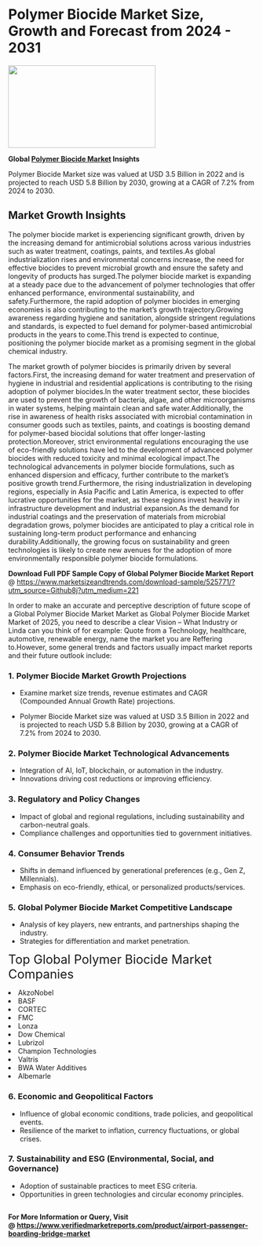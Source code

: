 <H1>Polymer Biocide Market Size, Growth and Forecast from 2024 - 2031</H1><img class="aligncenter size-medium wp-image-584254" src="https://thirdeyenews.in/wp-content/uploads/2024/09/Global-Market-Research-300x168.jpeg" alt="" width="300" height="168" /><p><strong>Global&nbsp;<a href="https://www.marketsizeandtrends.com/download-sample/525771/?utm_source=Github8j?utm_medium=221">Polymer Biocide Market</a> Insights</strong></p><p>Polymer Biocide Market size was valued at USD 3.5 Billion in 2022 and is projected to reach USD 5.8 Billion by 2030, growing at a CAGR of 7.2% from 2024 to 2030.</p><p><h2>Market Growth Insights</h2> <p>The polymer biocide market is experiencing significant growth, driven by the increasing demand for antimicrobial solutions across various industries such as water treatment, coatings, paints, and textiles.As global industrialization rises and environmental concerns increase, the need for effective biocides to prevent microbial growth and ensure the safety and longevity of products has surged.The polymer biocide market is expanding at a steady pace due to the advancement of polymer technologies that offer enhanced performance, environmental sustainability, and safety.Furthermore, the rapid adoption of polymer biocides in emerging economies is also contributing to the market’s growth trajectory.Growing awareness regarding hygiene and sanitation, alongside stringent regulations and standards, is expected to fuel demand for polymer-based antimicrobial products in the years to come.This trend is expected to continue, positioning the polymer biocide market as a promising segment in the global chemical industry.</p> <p>The market growth of polymer biocides is primarily driven by several factors.First, the increasing demand for water treatment and preservation of hygiene in industrial and residential applications is contributing to the rising adoption of polymer biocides.In the water treatment sector, these biocides are used to prevent the growth of bacteria, algae, and other microorganisms in water systems, helping maintain clean and safe water.Additionally, the rise in awareness of health risks associated with microbial contamination in consumer goods such as textiles, paints, and coatings is boosting demand for polymer-based biocidal solutions that offer longer-lasting protection.Moreover, strict environmental regulations encouraging the use of eco-friendly solutions have led to the development of advanced polymer biocides with reduced toxicity and minimal ecological impact.The technological advancements in polymer biocide formulations, such as enhanced dispersion and efficacy, further contribute to the market’s positive growth trend.Furthermore, the rising industrialization in developing regions, especially in Asia Pacific and Latin America, is expected to offer lucrative opportunities for the market, as these regions invest heavily in infrastructure development and industrial expansion.As the demand for industrial coatings and the preservation of materials from microbial degradation grows, polymer biocides are anticipated to play a critical role in sustaining long-term product performance and enhancing durability.Additionally, the growing focus on sustainability and green technologies is likely to create new avenues for the adoption of more environmentally responsible polymer biocide formulations.</p> <p><span class=""><strong>Download Full PDF Sample Copy of Global Polymer Biocide Market Report</strong> @ <a href="https://www.marketsizeandtrends.com/download-sample/525771/?utm_source=Github8j?utm_medium=221" target="_blank">https://www.marketsizeandtrends.com/download-sample/525771/?utm_source=Github8j?utm_medium=221</a></span></p><p>In order to make an accurate and perceptive description of future scope of a Global&nbsp;Polymer Biocide Market Market as Global&nbsp;Polymer Biocide Market Market of 2025, you need to describe a clear Vision &ndash; What Industry or Linda can you think of for example: Quote from a Technology, healthcare, automotive, renewable energy, name the market you are Reffering to.However, some general trends and factors usually impact market reports and their future outlook include:</p><h3>1.&nbsp;<strong>Polymer Biocide Market Growth Projections</strong></h3><ul><li>Examine market size trends, revenue estimates and CAGR (Compounded Annual Growth Rate) projections.</li><li><p>Polymer Biocide Market size was valued at USD 3.5 Billion in 2022 and is projected to reach USD 5.8 Billion by 2030, growing at a CAGR of 7.2% from 2024 to 2030.</p></li></ul><h3>2.&nbsp;<strong>Polymer Biocide Market Technological Advancements</strong></h3><ul><li>Integration of AI, IoT, blockchain, or automation in the industry.</li><li>Innovations driving cost reductions or improving efficiency.</li></ul><h3>3.&nbsp;<strong>Regulatory and Policy Changes</strong></h3><ul><li>Impact of global and regional regulations, including sustainability and carbon-neutral goals.</li><li>Compliance challenges and opportunities tied to government initiatives.</li></ul><h3>4.&nbsp;<strong>Consumer Behavior Trends</strong></h3><ul><li>Shifts in demand influenced by generational preferences (e.g., Gen Z, Millennials).</li><li>Emphasis on eco-friendly, ethical, or personalized products/services.</li></ul><h3>5.&nbsp;<strong>Global Polymer Biocide Market Competitive Landscape</strong></h3><ul><li>Analysis of key players, new entrants, and partnerships shaping the industry.</li><li>Strategies for differentiation and market penetration.</li></ul><p data-pm-slice="1 1 []"><span style="color: inherit; font-family: inherit; font-size: 25px;">Top Global Polymer Biocide Market Companies</span></p><div class="" data-test-id=""><p><li>AkzoNobel</li><li> BASF</li><li> CORTEC</li><li> FMC</li><li> Lonza</li><li> Dow Chemical</li><li> Lubrizol</li><li> Champion Technologies</li><li> Valtris</li><li> BWA Water Additives</li><li> Albemarle</li></p></div><h3>6.&nbsp;<strong>Economic and Geopolitical Factors</strong></h3><ul><li>Influence of global economic conditions, trade policies, and geopolitical events.</li><li>Resilience of the market to inflation, currency fluctuations, or global crises.</li></ul><h3>7.&nbsp;<strong>Sustainability and ESG (Environmental, Social, and Governance)</strong></h3><ul><li>Adoption of sustainable practices to meet ESG criteria.</li><li>Opportunities in green technologies and circular economy principles.</li></ul><h2><strong style="font-size: 14px;">For More Information or Query, Visit @&nbsp;</strong><a style="background-color: #ffffff; font-size: 14px;" href="https://www.marketsizeandtrends.com/report/polymer-biocide-market/" target="_blank">https://www.verifiedmarketreports.com/product/airport-passenger-boarding-bridge-market</a></h2>
